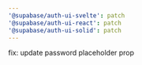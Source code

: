 ```yaml
---
'@supabase/auth-ui-svelte': patch
'@supabase/auth-ui-react': patch
'@supabase/auth-ui-solid': patch
---
```


fix: update password placeholder prop
